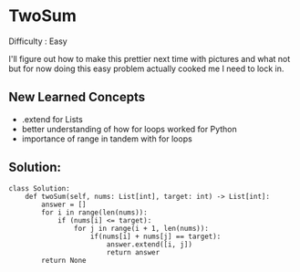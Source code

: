 # TwoSum

Difficulty : Easy

I'll figure out how to make this prettier next time with pictures and what not but for now doing this easy problem actually cooked me I need to lock in.

## New Learned Concepts
- .extend for Lists
- better understanding of how for loops worked for Python
- importance of range in tandem with for loops

## Solution:
```
class Solution:
    def twoSum(self, nums: List[int], target: int) -> List[int]:
        answer = []
        for i in range(len(nums)):
            if (nums[i] <= target):
                for j in range(i + 1, len(nums)): 
                    if(nums[i] + nums[j] == target):
                        answer.extend([i, j])
                        return answer
        return None
```
